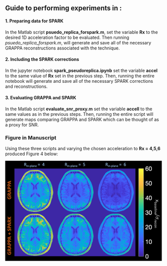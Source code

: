 ## Guide to performing experiments in :

#### 1.     Preparing data for SPARK

In the Matlab script **psuedo_replica_forspark.m**, set the variable **Rx** to the desired 1D acceleration factor to be evaluated.  Then running *psuedo_replica_forspark.m*, will generate and save all of the necessary GRAPPA reconstructions associated with the technique.

#### 2.     Including the SPARK corrections

In the jupyter notebook **spark_pseudoreplica.ipynb** set the variable **accel** to the same value of **Rx** set in the previous step.  Then, running the entire notebook will generate and save all of the necessary SPARK corrections and reconstructions.


#### 3.     Evaluating GRAPPA and SPARK

In the Matlab script **evaluate_snr_proxy.m** set the variable **accell** to the same values as in the previous steps.  Then, running the entire script will generate maps comparing GRAPPA and SPARK which can be thought of as a proxy for SNR.

### Figure in Manuscript

Using these three scripts and varying the chosen acceleration to **Rx = 4,5,6** produced Figure 4 below:

![Alt text](../docs/images/noisemap_gfactor_attempt.png?raw=True "pseudo-relica")


